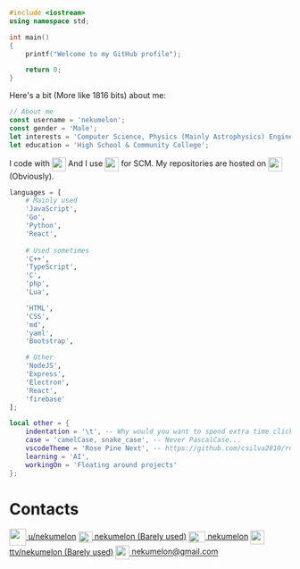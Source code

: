 
```c++
#include <iostream>
using namespace std;

int main()
{
    printf("Welcome to my GitHub profile");

    return 0;
}

```
Here's a bit (More like 1816 bits) about me:
```js
// About me
const username = 'nekumelon';
const gender = 'Male';
let interests = 'Computer Science, Physics (Mainly Astrophysics) Engineering, Math and Mechanical Keyboards';
let education = 'High School & Community College';
```

I code with <a href='https://code.visualstudio.com/'><img src='https://upload.wikimedia.org/wikipedia/commons/thumb/9/9a/Visual_Studio_Code_1.35_icon.svg/512px-Visual_Studio_Code_1.35_icon.svg.png' width=25px height=25px align='center'></a> And I use <a href='https://git-scm.com/'><img src='https://upload.wikimedia.org/wikipedia/commons/thumb/a/ad/Git-icon-black.svg/1024px-Git-icon-black.svg.png' width=25px height=25px align='center'></a> for SCM. My repositories are hosted on <a href='https://github.com/'><img src='https://upload.wikimedia.org/wikipedia/commons/thumb/9/91/Octicons-mark-github.svg/600px-Octicons-mark-github.svg.png' width=25px height=25px align='center'></a> (Obviously). 

```python
languages = [
	# Mainly used
	'JavaScript',
	'Go',
	'Python',
	'React',
	
	# Used sometimes
	'C++',
	'TypeScript',
	'C',
	'php',
	'Lua',

	'HTML',
	'CSS',
	'md',
	'yaml',
	'Bootstrap',

	# Other
	'NodeJS',
	'Express',
	'Electron',
	'React',
	'firebase'
];
```

```Lua
local other = {
	indentation = '\t', -- Why would you want to spend extra time clicking space 2-8 times?????
	case = 'camelCase, snake_case', -- Never PascalCase...
	vscodeTheme = 'Rose Pine Next', -- https://github.com/csilva2810/rose-pine-next
	learning = 'AI',
	workingOn = 'Floating around projects'
};
```

# Contacts
<a href='https://www.reddit.com/user/nekumelon'><img src='https://www.logo.wine/a/logo/Reddit/Reddit-Logomark-Color-Logo.wine.svg' width=30px height=30px align='center'> u/nekumelon</a>
<a href='https://www.twitter.com/nekumelon'><img src='https://upload.wikimedia.org/wikipedia/sco/thumb/9/9f/Twitter_bird_logo_2012.svg/172px-Twitter_bird_logo_2012.svg.png' width=25px height=20px align='center'> nekumelon (Barely used)</a>
<a href='https://www.youtube.com/nekumelon'><img src='https://upload.wikimedia.org/wikipedia/commons/thumb/0/09/YouTube_full-color_icon_%282017%29.svg/1920px-YouTube_full-color_icon_%282017%29.svg.png' width=30px height=20px align='center'> nekumelon</a>
<a href='https://www.twitch.tv/nekumelon'><img src='https://seeklogo.com/images/T/twitch-logo-4931D91F85-seeklogo.com.png' width=25px height=25px align='center'> ttv/nekumelon (Barely used)</a>
<a href='https://mail.google.com/mail/?view=cm&fs=1&to=nekumelon@gmail.com'><img src='https://upload.wikimedia.org/wikipedia/commons/thumb/7/7e/Gmail_icon_%282020%29.svg/512px-Gmail_icon_%282020%29.svg.png' width=25px align='center'> nekumelon@gmail.com</a>
